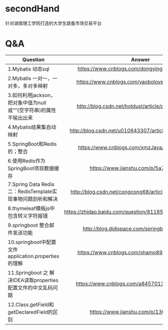 # secondHand
针对湖南理工学院打造的大学生跳蚤市场交易平台


# Q&A

| Question       | Answer       |
| ------------- |:-------------:|
| 1.Mybatis 动态sql|https://www.cnblogs.com/dongying/p/4092662.html| 
| 2.Mybatis 一对一，一对多，多对多映射|https://www.cnblogs.com/yaobolove/p/5444046.html| 
| 3.如何利用jackson，把对象中值为null或“”(空字符串)的属性不输出出来|http://blog.csdn.net/hotdust/article/details/52105922| 
| 4.Mybatis结果集自动映射|http://blog.csdn.net/u010643307/article/details/70148746| 
| 5.SpringBoot和Redis的；整合|https://www.cnblogs.com/xmzJava/p/8028312.html|
| 6.使用Redis作为SpringBoot项目数据缓存|https://www.jianshu.com/p/5a70b13a4fa7|
|7.Spring Data Redis 二：RedisTemplate实现事物问题剖析和解决|http://blog.csdn.net/congcong68/article/details/52734735|  
|8.thymeleaf模板js中包含转义字符报错|https://zhidao.baidu.com/question/811851082853036012.html|  
|9.springboot 整合邮件发送功能|http://blog.didispace.com/springbootmailsender/|
|10.springboot中配置文件application.properties的理解|https://www.cnblogs.com/shamo89/p/8178109.html|
|11.Springboot 之 解决IDEA读取properties配置文件的中文乱码问题|https://www.cnblogs.com/a8457013/p/7829223.html|
|12.Class.getField和getDeclaredField的区别|https://www.jianshu.com/p/1361f1f43e99|